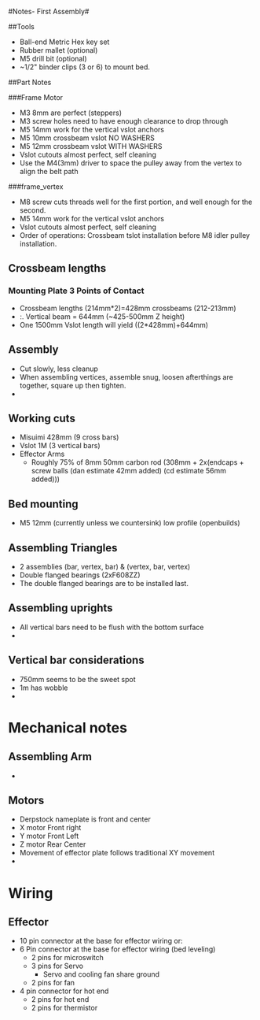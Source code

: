 #Notes- First Assembly#

##Tools
* Ball-end Metric Hex key set
* Rubber mallet (optional)
* M5 drill bit (optional)
* ~1/2" binder clips (3 or 6) to mount bed.

##Part Notes

###Frame Motor
* M3 8mm are perfect (steppers)
* M3 screw holes need to have enough clearance to drop through
* M5 14mm work for the vertical vslot anchors
* M5 10mm crossbeam vslot NO WASHERS
* M5 12mm crossbeam vslot WITH WASHERS
* Vslot cutouts almost perfect, self cleaning
* Use the M4(3mm) driver to space the pulley away from the vertex to align the belt path 

###frame_vertex
* M8 screw cuts threads well for the first portion, and well enough for the second. 
* M5 14mm work for the vertical vslot anchors
* Vslot cutouts almost perfect, self cleaning
* Order of operations: Crossbeam tslot installation before M8 idler pulley installation.


## Crossbeam lengths

### Mounting Plate 3 Points of Contact

* Crossbeam lengths (214mm*2)=428mm crossbeams (212-213mm)
* :. Vertical beam = 644mm (~425-500mm Z height)
* One 1500mm Vslot length will yield ((2*428mm)+644mm)


## Assembly

* Cut slowly, less cleanup
* When assembling vertices, assemble snug, loosen afterthings are together, square up then tighten.
* 

## Working cuts

* Misuimi 428mm (9 cross bars)
* Vslot 1M (3 vertical bars)
* Effector Arms
    * Roughly 75% of 8mm 50mm carbon rod (308mm + 2x(endcaps + screw balls (dan estimate 42mm added) (cd estimate 56mm added))) 
## Bed mounting 

* M5 12mm (currently unless we countersink) low profile (openbuilds)

## Assembling Triangles

* 2 assemblies (bar, vertex, bar) & (vertex, bar, vertex)
* Double flanged bearings (2xF608ZZ)
* The double flanged bearings are to be installed last.

## Assembling uprights

* All vertical bars need to be flush with the bottom surface
* 

## Vertical bar considerations

* 750mm seems to be the sweet spot
* 1m has wobble
* 

# Mechanical notes

## Assembling Arm

* 

## Motors

* Derpstock nameplate is front and center
* X motor Front right
* Y motor Front Left
* Z motor Rear Center
* Movement of effector plate follows traditional XY movement
* 

# Wiring

## Effector
* 10 pin connector at the base for effector wiring or:
* 6 Pin connector at the base for effector wiring (bed leveling)
    * 2 pins for microswitch
    * 3 pins for Servo
        * Servo and cooling fan share ground
    * 2 pins for fan
* 4 pin connector for hot end
    * 2 pins for hot end
    * 2 pins for thermistor
